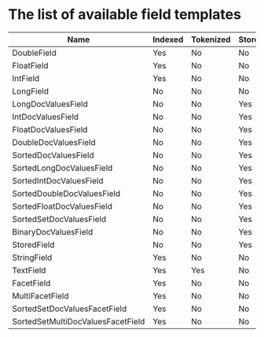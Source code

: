 # The list of available field templates

| Name                              |  Indexed  | Tokenized | Stored | DocValues | Facet | Sort |
| --------------------------------- | ----------| ----------| ------ | --------- | ----- | ---- |
| DoubleField                       | Yes       | No        | No     | No        | No    | Yes  |
| FloatField                        | Yes       | No        | No     | No        | No    | Yes  |
| IntField                          | Yes       | No        | No     | No        | No    | Yes  |
| LongField                         | No        | No        | No     | No        | No    | Yes  |
| LongDocValuesField                | No        | No        | Yes    | Yes       | No    | Yes  |
| IntDocValuesField                 | No        | No        | Yes    | Yes       | No    | Yes  |
| FloatDocValuesField               | No        | No        | Yes    | Yes       | No    | Yes  |
| DoubleDocValuesField              | No        | No        | Yes    | Yes       | No    | Yes  |
| SortedDocValuesField              | No        | No        | Yes    | Yes       | No    | Yes  |
| SortedLongDocValuesField          | No        | No        | Yes    | Yes       | No    | Yes  |
| SortedIntDocValuesField           | No        | No        | Yes    | Yes       | No    | Yes  |
| SortedDoubleDocValuesField        | No        | No        | Yes    | Yes       | No    | Yes  |
| SortedFloatDocValuesField         | No        | No        | Yes    | Yes       | No    | Yes  |
| SortedSetDocValuesField           | No        | No        | Yes    | Yes       | No    | Yes  |
| BinaryDocValuesField              | No        | No        | Yes    | Yes       | No    | Yes  |
| StoredField                       | No        | No        | Yes    | No        | No    | No   |
| StringField                       | Yes       | No        | No     | No        | No    | No   |
| TextField                         | Yes       | Yes       | No     | No        | No    | No   |
| FacetField                        | Yes       | No        | No     | No        | Yes   | No   |
| MultiFacetField                   | Yes       | No        | No     | No        | Yes   | No   |
| SortedSetDocValuesFacetField      | Yes       | No        | No     | Yes       | Yes   | No   |
| SortedSetMultiDocValuesFacetField | Yes       | No        | No     | Yes       | Yes   | No   |
